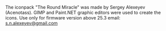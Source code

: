 The iconpack "The Round Miracle" was made by Sergey Alexeyev (Acenotass). GIMP and Paint.NET graphic editors were used to create the icons.
Use only for firmware version above 25.3
email: s.n.alexeyev@gmail.com

